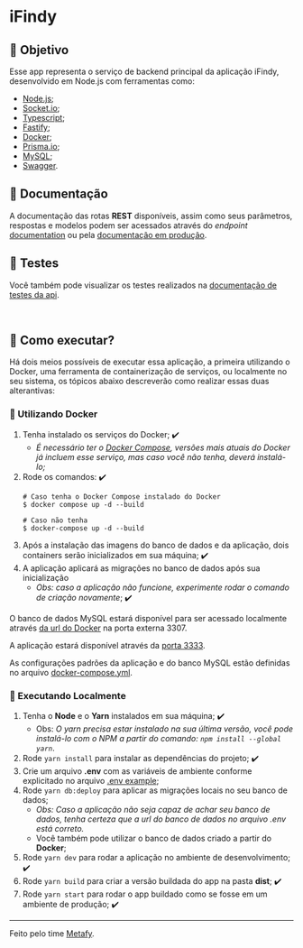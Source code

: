 # iFindy

## 🎯 Objetivo
Esse app representa o serviço de backend principal da aplicação iFindy, desenvolvido em Node.js com ferramentas como:
- [Node.js](https://nodejs.org/);
- [Socket.io](https://socket.io/);
- [Typescript](https://www.typescriptlang.org/);
- [Fastify](https://www.fastify.io/);
- [Docker](https://www.docker.com/);
- [Prisma.io](https://www.prisma.io/);
- [MySQL](https://www.mysql.com/);
- [Swagger](https://swagger.io).


## 📃 Documentação
A documentação das rotas **REST** disponíveis, assim como seus parâmetros, respostas e modelos podem ser acessados através do _endpoint_ [documentation](http://localhost:3000/documentation) ou pela [documentação em produção](https://eventos-v1-api.herokuapp.com/documentation).

## 🧪 Testes
Você também pode visualizar os testes realizados na [documentação de testes da api](./docs//api-tests.md).

<br />

## 🤔 Como executar?
Há dois meios possíveis de executar essa aplicação, a primeira utilizando o Docker, uma ferramenta de containerização de serviços, ou localmente no seu sistema, os tópicos abaixo descreverão como realizar essas duas alterantivas:

### 🐳 Utilizando Docker
1. Tenha instalado os serviços do Docker; ✔️
   - _É necessário ter o [Docker Compose](https://docs.docker.com/compose/), versões mais atuais do Docker já incluem esse serviço, mas caso você não tenha, deverá instalá-lo;_
2. Rode os comandos: ✔️
    ```
    # Caso tenha o Docker Compose instalado do Docker
    $ docker compose up -d --build

    # Caso não tenha
    $ docker-compose up -d --build
    ``` 
3. Após a instalação das imagens do banco de dados e da aplicação, dois containers serão inicializados em sua máquina; ✔️
4. A aplicação aplicará as migrações no banco de dados após sua inicialização
   - _Obs: caso a aplicação não funcione, experimente rodar o comando de criação novamente_; ✔️
  
O banco de dados MySQL estará disponível para ser acessado localmente através [da url do Docker](./.env.example) na porta externa 3307.

A aplicação estará disponível através da [porta 3333](http://localhost:3333).

As configurações padrões da aplicação e do banco MySQL estão definidas no arquivo [docker-compose.yml](./docker-compose.yml).

### 🤖 Executando Localmente
1. Tenha o **Node** e o **Yarn** instalados em sua máquina; ✔️
     - Obs: _O yarn precisa estar instalado na sua última versão, você pode instalá-lo com o NPM a partir do comando: `npm install --global yarn`_.
2. Rode `yarn install` para instalar as dependências do projeto; ✔️
3. Crie um arquivo **.env** com as variáveis de ambiente conforme explicitado no arquivo [.env example](.env.example);
4. Rode `yarn db:deploy` para aplicar as migrações locais no seu banco de dados;
   - _Obs: Caso a aplicação não seja capaz de achar seu banco de dados, tenha certeza que a url do banco de dados no arquivo .env está correto._
   - Você também pode utilizar o banco de dados criado a partir do **Docker**;
5. Rode `yarn dev` para rodar a aplicação no ambiente de desenvolvimento; ✔️
6. Rode `yarn build` para criar a versão buildada do app na pasta **dist**; ✔️
7. Rode `yarn start` para rodar o app buildado como se fosse em um ambiente de produção; ✔️

----

Feito pelo time [Metafy](https://github.com/Metafy-TDSO).
